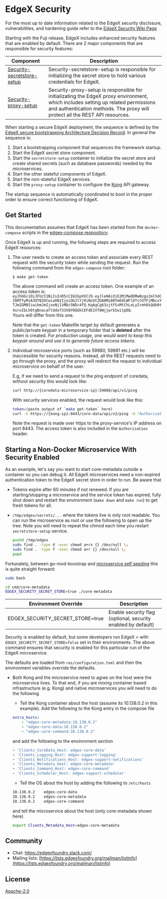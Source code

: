 # EdgeX Security

For the most up to date information related to the EdgeX security disclosure, vulnerabilities, and hardening guide refer to the [EdgeX Security Wiki Page](https://wiki.edgexfoundry.org/display/FA/Security)

Starting with the Fuji release, EdgeX includes enhanced security features that are enabled by default.
There are 2 major components that are responsible for security features:

| Component  | Description  |
|---|---|
|  [Security-secretstore-setup](cmd/security-secretstore-setup/README.md) | Security-secretstore-setup is responsible for initializing the secret store to hold various credentials for EdgeX.  |
| [Security-proxy-setup](cmd/security-proxy-setup/README.md)  | Security-proxy-setup is responsible for initializating the EdgeX proxy environment, which includes setting up related permissions and authentication methods. The proxy will protect all the REST API resources.  |

When starting a secure EdgeX deployment, the sequence is defined by the
[EdgeX secure bootstrapping Architecture Decision Record](https://docs.edgexfoundry.org/2.0/design/adr/security/0009-Secure-Bootstrapping/).  In general the sequence is:

1. Start a bootstrapping component that sequences the framework startup.
1. Start the EdgeX secret store component.
1. Start the `secretstore-setup` container to initialize the secret store and create shared secrets (such as database passwords) needed by the microservices.
1. Start the other stateful components of EdgeX.
1. Start the non-stateful EdgeX services.
1. Start the `proxy-setup` container to configure the [Kong](https://konghq.com/) API gateway.

The startup sequence is automatically coordinated to boot in the proper order to ensure correct functioning of EdgeX.

## Get Started

This documentation assumes that EdgeX has been started from the
`docker-compose` scripts in the
[edgex-compose respository](https://github.com/edgexfoundry/edgex-compose).

Once EdgeX is up and running, the following steps are required to access EdgeX resources:

1. The user needs to create an access token and associate every REST request with the security token
   while sending the request.  Run the following command from the `edgex-compose` root folder:

    ```console
    $ make get-token
    ```

    The above command will create an access token. One example of an access token is:
    `eyJhbGciOiJFUzI1NiIsInR5cCI6IkpXVCJ9.eyJleHAiOjE2MjMwODMwNzgsImlhdCI6MTYyMzA3OTQ3OCwiaXNzIjoiOGJlYjRiNzUtZDA0Mi00YmE0LWFlOTctOTFjMDcxYTJmZGM0IiwibmJmIjoxNjIzMDc5NDc4fQ.KqAgCg63zjtFSvMtChLoLyIrmh8xQdb0t4sroIbLhOtgBnacaTlOdoT33VQY0QGkCEFdE1VT8WjjwrbIwitpDQ`.  
    Yours will differ from this one.

    Note that the `get-token` Makefile target by default generates a public/private keypair
    in a temporary folder that is **deleted** after the token is created.
    *For production usage, one would want to keep this keypair around
    and use it to generate future access tokens.*

2. Individual microservice ports (such as 59880, 59881 etc.) will be inaccessible for security reasons.
Instead, all the REST requests need to go through the proxy, and the proxy will redirect the request to individual microservice on behalf of the user.

    E.g, if we need to send a request to the ping endpoint of coredata, without security this would look like:

    ```sh
    curl http://{coredata-microservice-ip}:59880/api/v1/ping
    ```

    With security services enabled, the request would look like this:

    ```sh
    token=(paste output of `make get-token` here)
    curl -k https://{kong-ip}:8443/core-data/api/v2/ping -H "Authorization: Bearer $token"
    ```

   Note the request is made over https to the proxy-service's IP address on port 8443.  The access token is also
   included in the `Authorization` header.

## Starting a Non-Docker Microservice With Security Enabled

As an example, let's say you want to start core-metadata outside a container so you can debug it. 
All EdgeX microservices need a non-expired authentication token to the EdgeX secret store in order to run.
Be aware that

* Tokens expire after 60 minutes if not renewed. If you are starting/stopping a microservice and the service token has expired, fully shut down and restart the environment (`make down` and `make run`) to get fresh tokens for all.
* `/tmp/edgex/secrets/...` where the tokens live is only root readable. You can run the microservice as root or use the following to open up the tree. Note you will need to repeat the chmod each time you restart `secretstore-setup` service.

    ```sh
    pushd /tmp/edgex
    sudo find . -type d -exec chmod a+rx {} /dev/null \;
    sudo find . -type f -exec chmod a+r {} /dev/null \;
    popd
    ```

Fortunately, between go-mod-boostrap and [microservice self seeding](https://github.com/edgexfoundry/edgex-docs/blob/master/docs_src/design/adr/0005-Service-Self-Config.md) this is quite straight forward:

```sh
sudo bash

cd cmd/core-metadata
EDGEX_SECURITY_SECRET_STORE=true ./core-metadata
```

| Environment Override  | Description  |
|---|---|
| EDGEX_SECURITY_SECRET_STORE=true | Enable security flag (optional, security enabled by default) |

Security is enabled by default, but some developers run EdgeX =
with `EDGEX_SECURITY_SECRET_STORE=false` set in their environments.
The above command ensures that security is enabled for this particular run of the EdgeX microservice.

The defaults are loaded from `res/configuration.toml` and then the environment variables override the defaults.

* Both Kong and the microservice need to agree on the host were the microservice lives. To that end, if you are mixing container based infrastructure (e.g. Kong) and native microservices you will need to do the following
  * Tell the Kong container about the host (assume its 10.138.0.2 in this example). Add the following to the Kong entry in the compose file
  
  ```yaml
  extra_hosts:
      - "edgex-core-metadata:10.138.0.2"
      - "edgex-core-data:10.138.0.2"
      - "edgex-core-command:10.138.0.2"
  ```

  and add the following to the environment section

  ```yaml
  - 'Clients_CoreData_Host: edgex-core-data'
  - 'Clients_Logging_Host: edgex-support-logging'
  - 'Clients_Notifications_Host: edgex-support-notifications'
  - 'Clients_Metadata_Host: edgex-core-metadata'
  - 'Clients_Command_Host: edgex-core-command'
  - 'Clients_Scheduler_Host: edgex-support-scheduler'
  ```

  * Tell the OS about the host by adding the following to `/etc/hosts`

  ```sh
  10.138.0.2    edgex-core-data
  10.138.0.2    edgex-core-metadata
  10.138.0.2    edgex-core-command
  ```

  and tell the microservice about the host (only core-metadata shown here)

  ```sh
  export Clients_Metadata_Host=edgex-core-metadata
  ```

## Community

* Chat: <https://edgexfoundry.slack.com/>
* Mailing lists: [https://lists.edgexfoundry.org/mailman/listinfo](https://lists.edgexfoundry.org/mailman/listinfo)

## License

[Apache-2.0](LICENSE)
